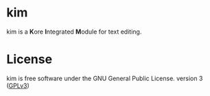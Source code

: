 # kim 
kim is a **K**ore **I**ntegrated **M**odule for text editing.

# License
kim is free software under the GNU General Public License. version 3 ([GPLv3](https://raw.githubusercontent.com/zfdupont/kim/master/LICENSE?token=AKQBIFQF7VAW75Z5DYV5GN26QGB6K))
